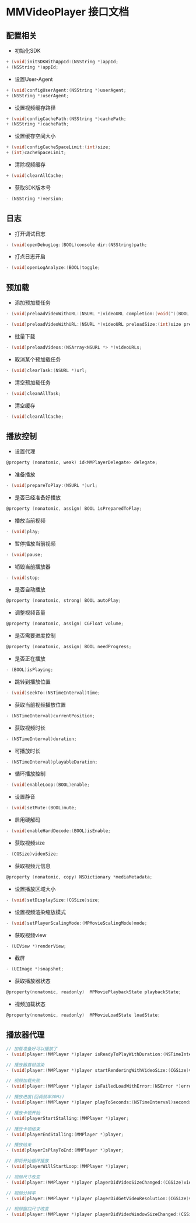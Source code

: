 # MMVideoPlayer 接口文档

## 配置相关

* 初始化SDK

```c
+ (void)initSDKWithAppId:(NSString *)appId;
+ (NSString *)appId;
```

* 设置User-Agent

```c
+ (void)configUserAgent:(NSString *)userAgent;
+ (NSString *)userAgent;
```

* 设置视频缓存路径

```c
+ (void)configCachePath:(NSString *)cachePath;
+ (NSString *)cachePath;
```

* 设置缓存空间大小

```c
+ (void)configCacheSpaceLimit:(int)size;
+ (int)cacheSpaceLimit;
```

* 清除视频缓存

```c
+ (void)clearAllCache;
```

* 获取SDK版本号

```c
- (NSString *)version;
```

## 日志

* 打开调试日志

```c
- (void)openDebugLog:(BOOL)console dir:(NSString)path;
```

* 打点日志开启

```c
- (void)openLogAnalyze:(BOOL)toggle;
```

## 预加载

* 添加预加载任务

```c
- (void)preloadVideoWithURL:(NSURL *)videoURL completion:(void(^)(BOOL success, NSError *error))completion;

- (void)preloadVideoWithURL:(NSURL *)videoURL preloadSize:(int)size preloadTime:(int)time completion:(void (^)(BOOL, NSError * _Nonnull))completion;

```

* 批量下载

```c
- (void)preloadVideos:(NSArray<NSURL *> *)videoURLs;
```

* 取消某个预加载任务

```c
- (void)clearTask:(NSURL *)url;
```

* 清空预加载任务

```c
- (void)cleanAllTask;
```

* 清空缓存

```c
- (void)clearAllCache;
```

## 播放控制

* 设置代理

```c
@property (nonatomic, weak) id<MMPlayerDelegate> delegate;
```

* 准备播放

```c
- (void)prepareToPlay:(NSURL *)url;
```

* 是否已经准备好播放

```c
@property (nonatomic, assign) BOOL isPreparedToPlay;
```

* 播放当前视频

```c
- (void)play;
```

* 暂停播放当前视频

```c
- (void)pause;
```

* 销毁当前播放器

```c
- (void)stop;
```

* 是否自动播放

```c
@property (nonatomic, strong) BOOL autoPlay;
```

* 调整视频音量

```c
@property (nonatomic, assign) CGFloat volume;
```

* 是否需要进度控制

```c
@property (nonatomic, assign) BOOL needProgress;
```

* 是否正在播放

```c
- (BOOL)isPlaying;
```

* 跳转到播放位置

```c
- (void)seekTo:(NSTimeInterval)time;
```

* 获取当前视频播放位置

```c
- (NSTimeInterval)currentPosition;
```

* 获取视频时长

```c
- (NSTimeInterval)duration;
```

* 可播放时长

```c
- (NSTimeInterval)playableDuration;
```

* 循环播放控制

```c
- (void)enableLoop:(BOOL)enable;
```

* 设置静音

```c
- (void)setMute:(BOOL)mute;
```

* 启用硬解码

```c
- (void)enableHardDecode:(BOOL)isEnable;
```

* 获取视频size

```c
- (CGSize)videoSize;
```

* 获取视频元信息

```c
@property (nonatomic, copy) NSDictionary *mediaMetadata;
```

* 设置播放区域大小

```c
- (void)setDisplaySize:(CGSize)size;
```

* 设置视频渲染缩放模式

```c
- (void)setPlayerScalingMode:(MPMovieScalingMode)mode;
```

* 获取视频view

```c
- (UIView *)renderView;
```

* 截屏

```c
- (UIImage *)snapshot;
```

* 获取播放器状态

```c
@property(nonatomic, readonly)  MPMoviePlaybackState playbackState;
```

* 视频加载状态

```c
@property(nonatomic, readonly)  MPMovieLoadState loadState;
```

## 播放器代理

```c
// 加载准备好可以播放了
- (void)player:(MMPlayer *)player isReadyToPlayWithDuration:(NSTimeInterval)duration;

// 播放器首帧渲染
- (void)player:(MMPlayer *)player startRenderingWithVideoSize:(CGSize)videoSize;

// 视频加载失败
- (void)player:(MMPlayer *)player isFailedLoadWithError:(NSError *)error;

// 播放进度(回调频率30Hz)
- (void)player:(MMPlayer *)player playToSeconds:(NSTimeInterval)seconds;

// 播放卡顿开始
- (void)playerStartStalling:(MMPlayer *)player;

// 播放卡顿结束
- (void)playerEndStalling:(MMPlayer *)player;

// 播放结束
- (void)playerIsPlayToEnd:(MMPlayer *)player;

// 即将开始循环播放
- (void)playerWillStartLoop:(MMPlayer *)player;

// 视频尺寸改变
- (void)player:(MMPlayer *)player playerDidVideoSizeChanged:(CGSize)videoSize;

// 视频分辨率
- (void)player:(MMPlayer *)player playerDidGetVideoResolution:(CGSize)videoResolution;

// 视频窗口尺寸改变
- (void)player:(MMPlayer *)player playerDidVideoWindowSizeChanged:(CGSize)videoSize;
```